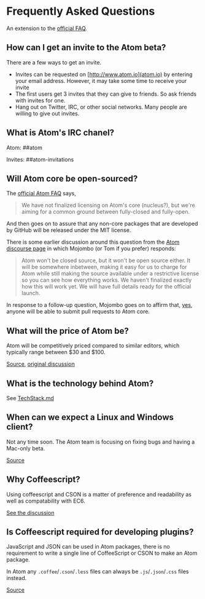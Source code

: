 # Frequently Asked Questions

An extension to the [official FAQ](https://atom.io/faq).

## How can I get an invite to the Atom beta?

There are a few ways to get an invite.

 - Invites can be requested on [http://www.atom.io](atom.io) by entering your email address. However, it may take some time to receive your invite
 - The first users get 3 invites that they can give to friends. So ask friends with invites for one.
 - Hang out on Twitter, IRC, or other social networks. Many people are willing to give out invites.

## What is Atom's IRC chanel?

Atom: ##atom

Invites: ##atom-invitations

## Will Atom core be open-sourced?

The [official Atom FAQ](https://atom.io/faq) says,

> We have not finalized licensing on Atom's core (nucleus?),
> but we're aiming for a common ground between fully-closed and fully-open.

And then goes on to assure that any non-core packages that are developed by
GitHub will be released under the MIT license.

There is some earlier discussion around this question from the
[Atom discourse page](http://discuss.atom.io/t/why-is-atom-closed-source/82)
in which Mojombo (or Tom if you prefer) responds:

> Atom won't be closed source, but it won't be open source either. It will be
> somewhere inbetween, making it easy for us to charge for Atom while still
> making the source available under a restrictive license so you can see how
> everything works. We haven't finalized exactly how this will work yet.
> We will have full details ready for the official launch.

In response to a follow-up question, Mojombo goes on to affirm that,
[yes](http://discuss.atom.io/t/why-is-atom-closed-source/82/13),
anyone will be able to submit pull requests to Atom core.

## What will the price of Atom be?

Atom will be competitively priced compared to similar editors, which typically range between $30 and $100.

[Source](https://atom.io/faq), [original discussion](http://discuss.atom.io/t/any-idea-of-atoms-price/40)

## What is the technology behind Atom?

See [TechStack.md](TechStack.md)

## When can we expect a Linux and Windows client?

Not any time soon. The Atom team is focusing on fixing bugs and having a Mac-only beta.

[Source](http://discuss.atom.io/t/timeline-on-windows-and-linux-betas/66/50)

## Why Coffeescript?

Using coffeescript and CSON is a matter of preference and readability as well as compatability with EC6.

[See the discussion](http://discuss.atom.io/t/why-coffeescript/131)

## Is Coffeescript required for developing plugins?

JavaScript and JSON can be used in Atom packages, there is no requirement to write a single line of CoffeeScript or CSON to make an Atom package.

In Atom any `.coffee`/`.cson`/`.less` files can always be `.js`/`.json`/`.css` files instead.

[Source](http://discuss.atom.io/t/is-coffeescript-required-for-developing-plug-ins/65/4)
